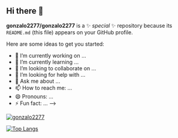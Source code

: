 ## Hi there 👋

**gonzalo2277/gonzalo2277** is a ✨ _special_ ✨ repository because its `README.md` (this file) appears on your GitHub profile.

Here are some ideas to get you started:

- 🔭 I’m currently working on ...
- 🌱 I’m currently learning ...
- 👯 I’m looking to collaborate on ...
- 🤔 I’m looking for help with ...
- 💬 Ask me about ...
- 📫 How to reach me: ...
- 😄 Pronouns: ...
- ⚡ Fun fact: ...
-->

[![gonzalo2277](https://github-readme-stats.vercel.app/api?username=gonzalo2277)](https://github.com/anuraghazra/github-readme-stats@locale=es)

[![Top Langs](https://github-readme-stats.vercel.app/api/top-langs/?gonzalo2277=SrGobi)](https://github.com/SrGobi/github-readme-stats@locale=es)
